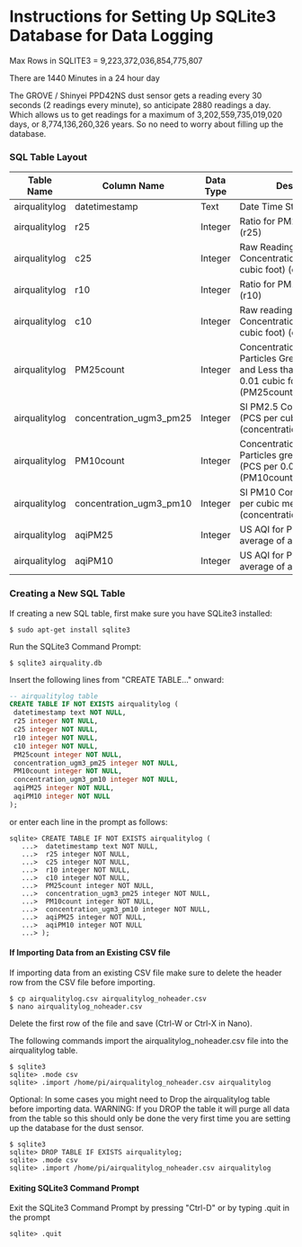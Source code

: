 # Instructions for Setting Up SQLite3 Database for Data Logging

Max Rows in SQLITE3 = 9,223,372,036,854,775,807

There are 1440 Minutes in a 24 hour day

The GROVE / Shinyei PPD42NS dust sensor gets a reading every 30 seconds (2 readings every minute), so anticipate 2880 readings a day. Which allows us to get readings for a maximum of 3,202,559,735,019,020 days, or 8,774,136,260,326 years. So no need to worry about filling up the database.

### SQL Table Layout

Table Name		|Column Name		            |Data Type			    |Description
--------------|---------------------------|-------------------|----------------------------------------------
airqualitylog	|datetimestamp			        |Text               |Date Time Stamp
airqualitylog	|r25                        |Integer            |Ratio for PM2.5 (P2 or Pin4) (r25)
airqualitylog	|c25                        |Integer            |Raw Readings of PM2.5 Concentration (PCS per 0.01 cubic foot) (c25)
airqualitylog	|r10                        |Integer            |Ratio for PM1.0 (P1 or Pin2) (r10)
airqualitylog	|c10                        |Integer            |Raw readings of PM1.0 Concentration (PCS  per 0.01 cubic foot) (c10)
airqualitylog	|PM25count                  |Integer            |Concentration Count for Particles Greater than 1µg and Less than 2.5µ (PCS per 0.01 cubic foot) (PM25count = c10 - c25)
airqualitylog	|concentration_ugm3_pm25    |Integer            |SI PM2.5 Concentration (PCS per cubic metre) (concentration_ugm3_pm25)
airqualitylog	|PM10count                  |Integer            |Concentration Count for Particles greater than 2.5 µg (PCS per 0.01 cubic foot) (PM10count = c25)
airqualitylog	|concentration_ugm3_pm10    |Integer            |SI PM10 Concentration (PCS per cubic metre)(concentration_ugm3_pm10)
airqualitylog	|aqiPM25                    |Integer            |US AQI for PM2.5 (Should be average of a 24h reading)
airqualitylog	|aqiPM10                    |Integer            |US AQI for PM10 (Should be average of a 24h reading)


### Creating a New SQL Table

If creating a new SQL table, first make sure you have SQLite3 installed:
```shell
$ sudo apt-get install sqlite3 
```

Run the SQLite3 Command Prompt:
```shell
$ sqlite3 airquality.db 
```

Insert the following lines from "CREATE TABLE..." onward:
```SQL
-- airqualitylog table
CREATE TABLE IF NOT EXISTS airqualitylog (
 datetimestamp text NOT NULL,
 r25 integer NOT NULL,
 c25 integer NOT NULL,
 r10 integer NOT NULL,
 c10 integer NOT NULL,
 PM25count integer NOT NULL,
 concentration_ugm3_pm25 integer NOT NULL,
 PM10count integer NOT NULL,
 concentration_ugm3_pm10 integer NOT NULL,
 aqiPM25 integer NOT NULL,
 aqiPM10 integer NOT NULL
);
```

or enter each line in the prompt as follows:
```
sqlite> CREATE TABLE IF NOT EXISTS airqualitylog (
   ...>  datetimestamp text NOT NULL,
   ...>  r25 integer NOT NULL,
   ...>  c25 integer NOT NULL,
   ...>  r10 integer NOT NULL,
   ...>  c10 integer NOT NULL,
   ...>  PM25count integer NOT NULL,
   ...>  concentration_ugm3_pm25 integer NOT NULL,
   ...>  PM10count integer NOT NULL,
   ...>  concentration_ugm3_pm10 integer NOT NULL,
   ...>  aqiPM25 integer NOT NULL,
   ...>  aqiPM10 integer NOT NULL
   ...> );
```

#### If Importing Data from an Existing CSV file
If importing data from an existing CSV file make sure to delete the header row from the CSV file before importing.
```shell
$ cp airqualitylog.csv airqualitylog_noheader.csv
$ nano airqualitylog_noheader.csv
```
Delete the first row of the file and save (Ctrl-W or Ctrl-X in Nano).


The following commands import the airqualitylog_noheader.csv file into the airqualitylog table.

```shell
$ sqlite3
sqlite> .mode csv
sqlite> .import /home/pi/airqualitylog_noheader.csv airqualitylog
```

Optional: In some cases you might need to Drop the airqualitylog table before importing data. WARNING: If you DROP the table it will purge all data from the table so this should only be done the very first time you are setting up the database for the dust sensor.
```shell
$ sqlite3
sqlite> DROP TABLE IF EXISTS airqualitylog;
sqlite> .mode csv
sqlite> .import /home/pi/airqualitylog_noheader.csv airqualitylog
```


#### Exiting SQLite3 Command Prompt
Exit the SQLite3 Command Prompt by pressing "Ctrl-D" or by typing .quit in the prompt
```shell
sqlite> .quit
```
